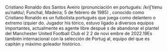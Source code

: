 Cristiano Ronaldo dos Santos Aveiro (pronunciación en portugués:
 /kɾiʃˈtiɐnu ʁuˈnaɫdu/; Funchal, Madeira; 5 de febrero de 1985)
 , conocido como Cristiano Ronaldo es
 un futbolista portugués que juega como delantero o extremo izquier
 do. Jugador his
 tórico, estuvo 
 ligado a diversos equipos importantes, actualmente es agente libre 
 despué
 s de abandonar el plantel del Manchester United Football Club el 
 2
 2 de novi
 embre de 2022.19​Es también internacional con la selección de Portug
 al, equipo del que es capitán y máximo goleador histórico.
